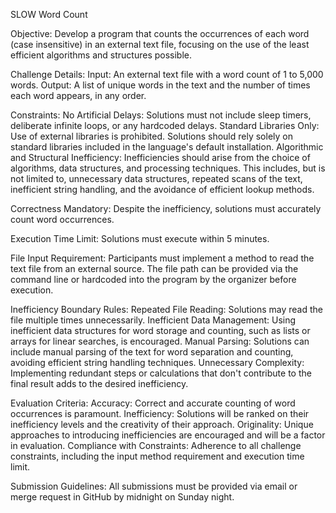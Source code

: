 SLOW Word Count

Objective:
Develop a program that counts the occurrences of each word (case insensitive) in an external text file, focusing on the use of the least efficient algorithms and structures possible.

Challenge Details:
Input: An external text file with a word count of 1 to 5,000 words.
Output: A list of unique words in the text and the number of times each word appears, in any order. 

Constraints:
No Artificial Delays: Solutions must not include sleep timers, deliberate infinite loops, or any hardcoded delays.
Standard Libraries Only: Use of external libraries is prohibited. Solutions should rely solely on standard libraries included in the language's default installation.
Algorithmic and Structural Inefficiency: Inefficiencies should arise from the choice of algorithms, data structures, and processing techniques. This includes, but is not limited to, unnecessary data structures, repeated scans of the text, inefficient string handling, and the avoidance of efficient lookup methods.

Correctness Mandatory: Despite the inefficiency, solutions must accurately count word occurrences.

Execution Time Limit: Solutions must execute within 5 minutes.

File Input Requirement: Participants must implement a method to read the text file from an external source. The file path can be provided via the command line or hardcoded into the program by the organizer before execution.

Inefficiency Boundary Rules:
Repeated File Reading: Solutions may read the file multiple times unnecessarily.
Inefficient Data Management: Using inefficient data structures for word storage and counting, such as lists or arrays for linear searches, is encouraged.
Manual Parsing: Solutions can include manual parsing of the text for word separation and counting, avoiding efficient string handling techniques.
Unnecessary Complexity: Implementing redundant steps or calculations that don't contribute to the final result adds to the desired inefficiency.

Evaluation Criteria:
Accuracy: Correct and accurate counting of word occurrences is paramount.
Inefficiency: Solutions will be ranked on their inefficiency levels and the creativity of their approach.
Originality: Unique approaches to introducing inefficiencies are encouraged and will be a factor in evaluation.
Compliance with Constraints: Adherence to all challenge constraints, including the input method requirement and execution time limit.

Submission Guidelines:
All submissions must be provided via email or merge request in GitHub by midnight on Sunday night.
